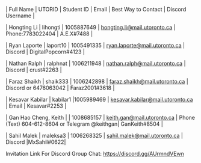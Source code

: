 | Full Name | UTORID | Student ID | Email | Best Way to Contact | Discord Username |

| Hongting Li | lihongti | 1005887649 | hongting.li@mail.utoronto.ca | Phone:7783022404 | A.E.X#7488 |

| Ryan Laporte | laport10 | 1005491335 | ryan.laporte@mail.utoronto.ca | Discord | DigitalPopcorn#4123 |

| Nathan Ralph | ralphnat | 1006211948 | nathan.ralph@mail.utoronto.ca | Discord | crust#2263 |

| Faraz Shaikh | shaik333 | 1006242898 | faraz.shaikh@mail.utoronto.ca | Discord or 6476063042 | Faraz2001#3618 |

| Kesavar Kabilar | kabilar1 |1005989469 | kesavar.kabilar@mail.utoronto.ca | Email | Kesavar#2253 |

| Gan Hao Cheng, Keith | | 1008685157 | keith.gan@mail.utoronto.ca | Phone (Text) 604-612-8604  or Telegram @keithgan| GanKeith#8504 |

| Sahil Malek | maleksa3 | 1006268325 | sahil.malek@mail.utoronto.ca | Discord |MxSahil#0622|


Invitation Link For Discord Group Chat: https://discord.gg/AUrmndVEwn
